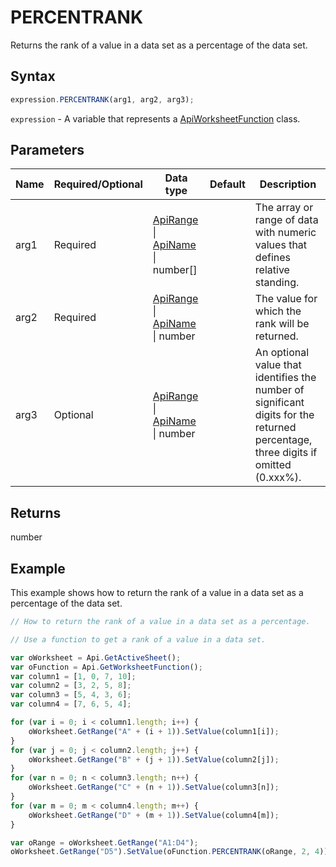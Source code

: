 # PERCENTRANK

Returns the rank of a value in a data set as a percentage of the data set.

## Syntax

```javascript
expression.PERCENTRANK(arg1, arg2, arg3);
```

`expression` - A variable that represents a [ApiWorksheetFunction](../ApiWorksheetFunction.md) class.

## Parameters

| **Name** | **Required/Optional** | **Data type** | **Default** | **Description** |
| ------------- | ------------- | ------------- | ------------- | ------------- |
| arg1 | Required | [ApiRange](../../ApiRange/ApiRange.md) \| [ApiName](../../ApiName/ApiName.md) \| number[] |  | The array or range of data with numeric values that defines relative standing. |
| arg2 | Required | [ApiRange](../../ApiRange/ApiRange.md) \| [ApiName](../../ApiName/ApiName.md) \| number |  | The value for which the rank will be returned. |
| arg3 | Optional | [ApiRange](../../ApiRange/ApiRange.md) \| [ApiName](../../ApiName/ApiName.md) \| number |  | An optional value that identifies the number of significant digits for the returned percentage, three digits if omitted (0.xxx%). |

## Returns

number

## Example

This example shows how to return the rank of a value in a data set as a percentage of the data set.

```javascript editor-xlsx
// How to return the rank of a value in a data set as a percentage.

// Use a function to get a rank of a value in a data set.

var oWorksheet = Api.GetActiveSheet();
var oFunction = Api.GetWorksheetFunction();
var column1 = [1, 0, 7, 10];
var column2 = [3, 2, 5, 8];
var column3 = [5, 4, 3, 6];
var column4 = [7, 6, 5, 4];

for (var i = 0; i < column1.length; i++) {
    oWorksheet.GetRange("A" + (i + 1)).SetValue(column1[i]);
}
for (var j = 0; j < column2.length; j++) {
    oWorksheet.GetRange("B" + (j + 1)).SetValue(column2[j]);
}
for (var n = 0; n < column3.length; n++) {
    oWorksheet.GetRange("C" + (n + 1)).SetValue(column3[n]);
}
for (var m = 0; m < column4.length; m++) {
    oWorksheet.GetRange("D" + (m + 1)).SetValue(column4[m]);
}

var oRange = oWorksheet.GetRange("A1:D4");
oWorksheet.GetRange("D5").SetValue(oFunction.PERCENTRANK(oRange, 2, 4));
```
